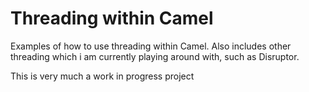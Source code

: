 Threading within Camel
===================
Examples of how to use threading within Camel. Also includes other threading which i am currently playing around with, such as Disruptor.

This is very much a work in progress project
